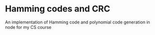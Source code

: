 # Hamming codes and CRC

An implementation of Hamming code and polynomial code generation in node for my CS course
